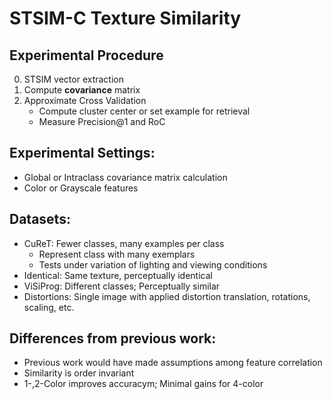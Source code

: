 # STSIM-C Texture Similarity

## Experimental Procedure
0. STSIM vector extraction
1. Compute **covariance** matrix
2. Approximate Cross Validation
	* Compute cluster center or set example for retrieval 
	* Measure Precision@1 and RoC 

## Experimental Settings: 
* Global or Intraclass covariance matrix calculation
* Color or Grayscale features

## Datasets:
* CuReT: Fewer classes, many examples per class
	* Represent class with many exemplars
	* Tests under variation of lighting and viewing conditions 
* Identical: Same texture, perceptually identical 
* ViSiProg: Different classes; Perceptually similar
* Distortions: Single image with applied distortion translation, rotations, scaling, etc.

## Differences from previous work:
* Previous work would have made assumptions among feature correlation
* Similarity is order invariant
* 1-,2-Color improves accuracym; Minimal gains for 4-color

